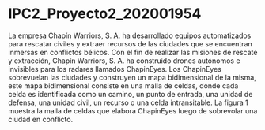 # IPC2_Proyecto2_202001954
La empresa Chapín Warriors, S. A. ha desarrollado equipos automatizados para rescatar civiles y extraer recursos de las ciudades que se encuentran inmersas en conflictos bélicos. Con el fin de realizar las misiones de rescate y extracción, Chapín Warriors, S. A. ha construido drones autónomos e invisibles para los radares llamados ChapinEyes. Los ChapinEyes sobrevuelan las ciudades y construyen un mapa bidimensional de la misma, este mapa bidimensional consiste en una malla de celdas, donde cada celda es identificada como un camino, un punto de entrada, una unidad de defensa, una unidad civil, un recurso o una celda intransitable. La figura 1 muestra la malla de celdas que elabora ChapinEyes luego de sobrevolar una ciudad en conflicto.
